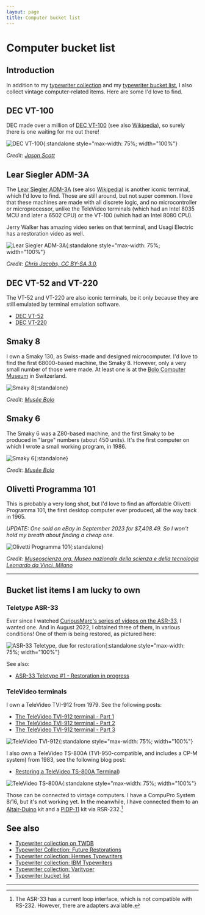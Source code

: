 ```yaml
---
layout: page
title: Computer bucket list
---
```


# Computer bucket list

## Introduction

In addition to my [typewriter collection](https://typewriterdatabase.com/typewriters.php?hunter_search=3614&collection_search=My+Collection) and my [typewriter bucket list](../typewriter-bucket-list/), I also collect vintage computer-related items. Here are some I'd love to find.

## DEC VT-100

DEC made over a million of [DEC VT-100](https://terminals-wiki.org/wiki/index.php/DEC_VT100) (see also [Wikipedia](https://en.wikipedia.org/wiki/VT100)), so surely there is one waiting for me out there!

![DEC VT-100](/assets/pages/typewriter-bucket-list/dec-vt100.jpg){:standalone style="max-width: 75%; width="100%"}

*Credit: [Jason Scott](https://www.flickr.com/people/54568729@N00)*

## Lear Siegler ADM-3A

The [Lear Siegler ADM-3A](https://terminals-wiki.org/wiki/index.php/Lear_Siegler_ADM-3A) (see also [Wikipedia](https://en.wikipedia.org/wiki/ADM-3A)) is another iconic terminal, which I'd love to find. Those are still around, but not super common. I love that these machines are made with all discrete logic, and no microcontroller or microprocessor, unlike the TeleVideo terminals (which had an Intel 8035 MCU and later a 6502 CPU) or the VT-100 (which had an Intel 8080 CPU).

Jerry Walker has amazing video series on that terminal, and Usagi Electric has a restoration video as well.

![Lear Siegler ADM-3A](/assets/pages/typewriter-bucket-list/lear-siegler-adm3a.jpg){:standalone style="max-width: 75%; width="100%"}

*Credit: [Chris Jacobs, CC BY-SA 3.0](https://en.wikipedia.org/wiki/ADM-3A#/media/File:Adm3aimage.jpg).*

## DEC VT-52 and VT-220

The VT-52 and VT-220 are also iconic terminals, be it only because they are still emulated by terminal emulation software.

- [DEC VT-52](https://terminals-wiki.org/wiki/index.php/DEC_VT52)
- [DEC VT-220](https://terminals-wiki.org/wiki/index.php/DEC_VT220)

## Smaky 8

I own a Smaky 130, as Swiss-made and designed microcomputer. I'd love to find the first 68000-based machine, the Smaky 8. However, only a very small number of those were made. At least one is at the [Bolo Computer Museum](https://www.museebolo.ch/) in Switzerland.

![Smaky 8](/assets/pages/typewriter-bucket-list/smaky8.jpg){:standalone}

*Credit: [Musée Bolo](https://www.museebolo.ch/projet-smaky/)*

## Smaky 6

The Smaky 6 was a Z80-based machine, and the first Smaky to be produced in "large" numbers (about 450 units). It's the first computer on which I wrote a small working program, in 1986.

![Smaky 6](/assets/pages/typewriter-bucket-list/smaky6.jpg){:standalone}

*Credit: [Musée Bolo](https://www.museebolo.ch/projet-smaky/)*

## Olivetti Programma 101

This is probably a very long shot, but I'd love to find an affordable Olivetti Programma 101, the first desktop computer ever produced, all the way back in 1965.

*UPDATE: One sold on eBay in September 2023 for $7,408.49. So I won't hold my breath about finding a cheap one.*

![Olivetti Programma 101](/assets/pages/typewriter-bucket-list/olivetti-programma-101.jpg){:standalone}

*Credit: [Museoscienza.org. Museo nazionale della scienza e della tecnologia Leonardo da Vinci, Milano](https://www.museoscienza.org/it)*

---

## Bucket list items I am lucky to own

### Teletype ASR-33

Ever since I watched [CuriousMarc's series of videos on the ASR-33](https://www.youtube.com/watch?v=QzfjT1mCRww&list=PL-_93BVApb5-84G5kmgfuu7TQduTMc73H), I wanted one. And in August 2022, I obtained three of them, in various conditions! One of them is being restored, as pictured here:

![ASR-33 Teletype, due for restoration](/assets/posts/asr-33/2x/IMG_5151.jpg){:standalone style="max-width: 75%; width="100%"}

See also:

- [ASR-33 Teletype #1 - Restoration in progress](https://photos.app.goo.gl/S2CtApKF8CMEmwm5A)

### TeleVideo terminals

I own a TeleVideo TVI-912 from 1979. See the following posts:

- [The TeleVideo TVI-912 terminal - Part 1](/posts/televideo-912-terminal-1/)
- [The TeleVideo TVI-912 terminal - Part 2](/posts/televideo-912-terminal-2/)
- [The TeleVideo TVI-912 terminal - Part 3](/posts/televideo-912-terminal-3/)

![TeleVideo TVI-912](/assets/posts/televideo-912/2x/IMG_4030.jpg){:standalone style="max-width: 75%; width="100%"}

I also own a TeleVideo TS-800A (TVI-950-compatible, and includes a CP-M system) from 1983, see the following blog post:

- [Restoring a TeleVideo TS-800A Terminal](/posts/televideo-800a-terminal/))

![TeleVideo TS-800A](/assets/posts/televideo-800a/2x/IMG_6693.jpg){:standalone style="max-width: 75%; width="100%"}

Those can be connected to vintage computers. I have a CompuPro System 8/16, but it's not working yet. In the meanwhile, I have connected them to an [Altair-Duino](https://adwaterandstir.com/product/altair-8800-emulator-kit/) kit and a [PiDP-11](https://obsolescence.wixsite.com/obsolescence/pidp-11) kit via RSR-232.[^rs232]

## See also

- [Typewriter collection on TWDB](https://typewriterdatabase.com/typewriters.php?hunter_search=3614&collection_search=My+Collection)
- [Typewriter Collection: Future Restorations](/pages/typewriter-collection-future-restorations/)
- [Typewriter collection: Hermes Typewriters](/pages/typewriter-collection-hermes/)
- [Typewriter collection: IBM Typewriters](/pages/typewriter-collection-ibm/)
- [Typewriter collection: Varityper](/pages/typewriter-collection-varityper/)
- [Typewriter bucket list](/pages/typewriter-bucket-list/)

---

[^rs232]: The ASR-33 has a current loop interface, which is not compatible with RS-232. However, there are adapters available.
